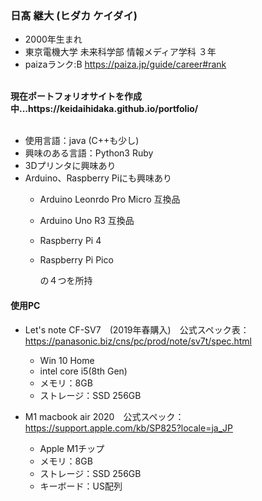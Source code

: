 <h3>日髙 継大 (ヒダカ ケイダイ)</h3>


- 2000年生まれ
- 東京電機大学 未来科学部 情報メディア学科 ３年
- paizaランク:B  https://paiza.jp/guide/career#rank
<br>
<strong>現在ポートフォリオサイトを作成中...https://keidaihidaka.github.io/portfolio/</strong>
<br>
<br>

- 使用言語：java (C++も少し)
- 興味のある言語：Python3 Ruby
- 3Dプリンタに興味あり 
- Arduino、Raspberry Piにも興味あり
  - Arduino Leonrdo Pro Micro 互換品
  - Arduino Uno R3 互換品
  - Raspberry Pi 4
  - Raspberry Pi Pico
 
 
    の４つを所持<br>
<h4>使用PC</h4>


- Let's note CF-SV7　(2019年春購入)　公式スペック表：https://panasonic.biz/cns/pc/prod/note/sv7t/spec.html
  - Win 10 Home
  - intel core i5(8th Gen)
  - メモリ：8GB
  - ストレージ：SSD 256GB

- M1 macbook air 2020　公式スペック：https://support.apple.com/kb/SP825?locale=ja_JP
  - Apple M1チップ
  - メモリ：8GB
  - ストレージ：SSD 256GB
  - キーボード：US配列
  




<!---
KeidaiHidaka/KeidaiHidaka is a ✨ special ✨ repository because its `README.md` (this file) appears on your GitHub profile.
You can click the Preview link to take a look at your changes.
--->
